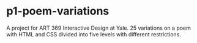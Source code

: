 p1-poem-variations
==================

A project for ART 369 Interactive Design at Yale. 25 variations on a poem with HTML and CSS divided into five levels with different restrictions.

